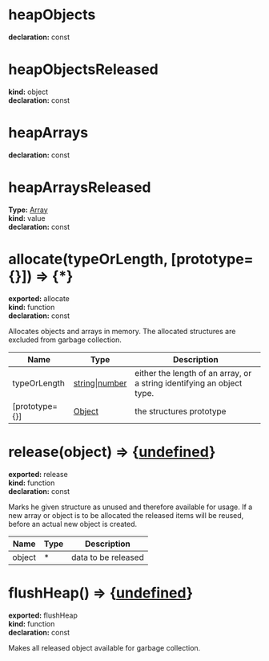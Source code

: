 # heapObjects                  
  
**declaration:** const                  
  
  
  
# heapObjectsReleased                
  
**kind:** object                
**declaration:** const                
  
  
  
# heapArrays              
  
**declaration:** const              
  
  
  
# heapArraysReleased            
  
**Type:** [Array](https://developer.mozilla.org/en-US/docs/Web/JavaScript/Reference/Global_Objects/Array)            
**kind:** value            
**declaration:** const            
  
  
  
# allocate(typeOrLength, [prototype={}]) => {*}          
  
**exported:** allocate          
**kind:** function          
**declaration:** const          
  
Allocates objects and arrays in memory. The allocated structures are excluded from garbage collection.          
  
| Name | Type | Description |            
|------|------|-------------|            
| typeOrLength | [string](https://developer.mozilla.org/en-US/docs/Web/JavaScript/Reference/Global_Objects/String)&#124;[number](https://developer.mozilla.org/en-US/docs/Web/JavaScript/Reference/Global_Objects/Number) | either the length of an array, or a string identifying an object type. |          
| [prototype={}] | [Object](https://developer.mozilla.org/en-US/docs/Web/JavaScript/Reference/Global_Objects/Object) | the structures prototype |          
  
# release(object) => {[undefined](https://developer.mozilla.org/en-US/docs/Web/JavaScript/Reference/Global_Objects/undefined)}        
  
**exported:** release        
**kind:** function        
**declaration:** const        
  
Marks he given structure as unused and therefore available for usage. If a new array or object is to be allocated the released items will be reused, before an actual new object is created.        
  
| Name | Type | Description |          
|------|------|-------------|          
| object | * | data to be released |        
  
# flushHeap() => {[undefined](https://developer.mozilla.org/en-US/docs/Web/JavaScript/Reference/Global_Objects/undefined)}      
  
**exported:** flushHeap      
**kind:** function      
**declaration:** const      
  
Makes all released object available for garbage collection.      
  
